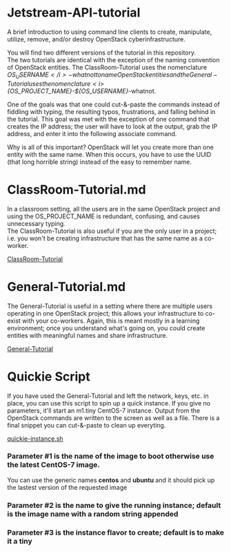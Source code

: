 # Jetstream-API-tutorial

A brief introduction to using command line clients to create, manipulate,
utilize, remove, and/or destroy OpenStack cyberinfrastructure.  

You will find two different 
versions of the tutorial in this repository.  
The two tutorials are identical with the exception of the naming convention 
of OpenStack entities.
The ClassRoom-Tutorial uses
the nomenclature <i>${OS_USERNAME}</i>-whatnot to name OpenStack entities and the General-Tutorial 
uses the nomenclature <i>${OS_PROJECT_NAME}-${OS_USERNAME}</i>-whatnot.  

One of the goals was that 
one could cut-&-paste the commands instead of fiddling with typing, the resulting typos, frustrations,
and falling behind in the tutorial.  This goal was met with the exception of one command that 
creates the IP address; the user will have to look at the output, grab the IP address, 
and enter it into the following associate command.

Why is all of this important? OpenStack will let you create more than one entity with
the same name. When this occurs, you have to use the UUID (that long horrible string) 
instead of the easy to remember name. 




# ClassRoom-Tutorial.md

In a classroom setting, all the users are in the same OpenStack project and using
the OS_PROJECT_NAME is redundant, confusing, and causes unnecessary typing.  
The ClassRoom-Tutorial is also useful if you are the only user in a project; i.e. 
you won't be creating infrastructure that has the same name as a co-worker.


<a href="https://github.com/turnerg/Jetstream-API-tutorial/blob/master/ClassRoom-Tutorial.md">
ClassRoom-Tutorial</a> 


# General-Tutorial.md

The General-Tutorial is useful
in a setting where there are multiple users operating in one OpenStack project; this allows
your infrastructure to co-exist with your co-workers.  Again, this is meant mostly
in a learning environment; once you understand what's going on, you could create 
entities with meaningful names and share infrastructure. 
 

<a href="https://github.com/turnerg/Jetstream-API-tutorial/blob/master/General-Tutorial.md">
General-Tutorial</a> 


# Quickie Script

If you have used the General-Tutorial and left the network, keys, etc. in place, you 
can use this script to spin up a quick instance.  If you give no parameters, it'll
start an m1.tiny CentOS-7 instance. Output from the OpenStack commands are written 
to the screen as well as a file.  There is a final snippet you can cut-&-paste to
clean up everyting. 

<a href="https://github.com/turnerg/Jetstream-API-tutorial/blob/master/quickie-instance.sh">
quickie-instance.sh</a> 

### Parameter #1 is the name of the image to boot otherwise use the latest CentOS-7 image. 
You can use the generic names <b>centos</b> and <b>ubuntu</b> and it should pick up the 
lastest version of the requested image 


### Parameter #2 is the name to give the running instance; default is the image name with a random string appended


### Parameter #3 is the instance flavor to create; default is to make it a tiny
